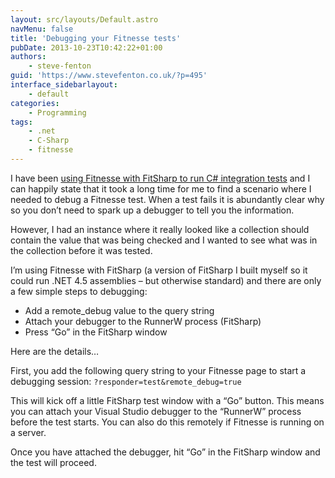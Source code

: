 ```yaml
---
layout: src/layouts/Default.astro
navMenu: false
title: 'Debugging your Fitnesse tests'
pubDate: 2013-10-23T10:42:22+01:00
authors:
    - steve-fenton
guid: 'https://www.stevefenton.co.uk/?p=495'
interface_sidebarlayout:
    - default
categories:
    - Programming
tags:
    - .net
    - C-Sharp
    - fitnesse
---
```


I have been [using Fitnesse with FitSharp to run C# integration tests](/2013/10/Using-Fitnesse-For-Dot-Net/) and I can happily state that it took a long time for me to find a scenario where I needed to debug a Fitnesse test. When a test fails it is abundantly clear why so you don’t need to spark up a debugger to tell you the information.

However, I had an instance where it really looked like a collection should contain the value that was being checked and I wanted to see what was in the collection before it was tested.

I’m using Fitnesse with FitSharp (a version of FitSharp I built myself so it could run .NET 4.5 assemblies – but otherwise standard) and there are only a few simple steps to debugging:

- Add a remote\_debug value to the query string
- Attach your debugger to the RunnerW process (FitSharp)
- Press “Go” in the FitSharp window

Here are the details…

First, you add the following query string to your Fitnesse page to start a debugging session: `?responder=test&remote_debug=true`

This will kick off a little FitSharp test window with a “Go” button. This means you can attach your Visual Studio debugger to the “RunnerW” process before the test starts. You can also do this remotely if Fitnesse is running on a server.

Once you have attached the debugger, hit “Go” in the FitSharp window and the test will proceed.